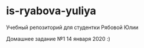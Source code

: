 # is-ryabova-yuliya
Учебный репозиторий для студентки Рябовой Юлии

Домашнее задание №1
14 января 2020
 :)
